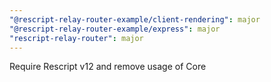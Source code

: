 ```yaml
---
"@rescript-relay-router-example/client-rendering": major
"@rescript-relay-router-example/express": major
"rescript-relay-router": major
---
```


Require Rescript v12 and remove usage of Core
